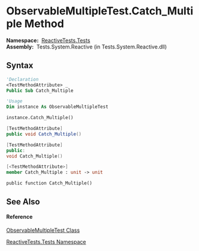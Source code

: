 # ObservableMultipleTest.Catch\_Multiple Method

**Namespace:**  [ReactiveTests.Tests](ReactiveTests.Tests\ReactiveTests.Tests.md)  
**Assembly:**  Tests.System.Reactive (in Tests.System.Reactive.dll)

## Syntax

```vb
'Declaration
<TestMethodAttribute> _
Public Sub Catch_Multiple
```

```vb
'Usage
Dim instance As ObservableMultipleTest

instance.Catch_Multiple()
```

```csharp
[TestMethodAttribute]
public void Catch_Multiple()
```

```c++
[TestMethodAttribute]
public:
void Catch_Multiple()
```

```fsharp
[<TestMethodAttribute>]
member Catch_Multiple : unit -> unit 
```

```jscript
public function Catch_Multiple()
```

## See Also

#### Reference

[ObservableMultipleTest Class](ObservableMultipleTest\ObservableMultipleTest.md)

[ReactiveTests.Tests Namespace](ReactiveTests.Tests\ReactiveTests.Tests.md)




